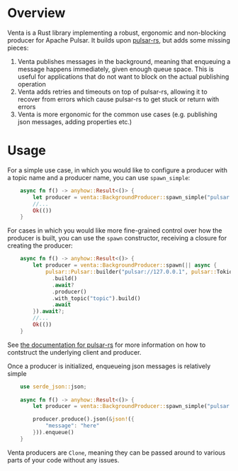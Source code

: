# Overview

Venta is a Rust library implementing a robust, ergonomic and non-blocking producer for Apache Pulsar. It builds upon [pulsar-rs](https://github.com/wyyerd/pulsar-rs), but adds some missing pieces:

1. Venta publishes messages in the background, meaning that enqueuing a message happens immediately, given enough queue space. This is useful for applications that do not want to block on the actual publishing operation
2. Venta adds retries and timeouts on top of pulsar-rs, allowing it to recover from errors which cause pulsar-rs to get stuck or return with errors
3. Venta is more ergonomic for the common use cases (e.g. publishing json messages, adding properties etc.)
# Usage

For a simple use case, in which you would like to configure a producer with a topic name and a producer name, you can use `spawn_simple`:

```rust
    async fn f() -> anyhow::Result<()> {
        let producer = venta::BackgroundProducer::spawn_simple("pulsar://127.0.0.1", "topic_name", Some("producer_name".into())).await?;
        //...
        Ok(())
    }
```

For cases in which you would like more fine-grained control over how the producer is built, you can use the `spawn` constructor, receiving a closure for creating the producer:

```rust
    async fn f() -> anyhow::Result<()> {
        let producer = venta::BackgroundProducer::spawn(|| async {
            pulsar::Pulsar::builder("pulsar://127.0.0.1", pulsar::TokioExecutor)
              .build()
              .await?
              .producer()
              .with_topic("topic").build()
              .await
        }).await?;
        //...
        Ok(())
    }
```

See [the documentation for pulsar-rs](https://github.com/wyyerd/pulsar-rs) for more information on how to contstruct the underlying client and producer.



Once a producer is initialized, enqueueing json messages is relatively simple


```rust
    use serde_json::json;
    
    async fn f() -> anyhow::Result<()> {
        let producer = venta::BackgroundProducer::spawn_simple("pulsar://127.0.0.1", "topic_name", Some("producer_name".into())).await?;

        producer.produce().json(&json!({
            "message": "here"
        })).enqueue()
    }
```

Venta producers are `Clone`, meaning they can be passed around to various parts of your code without any issues.